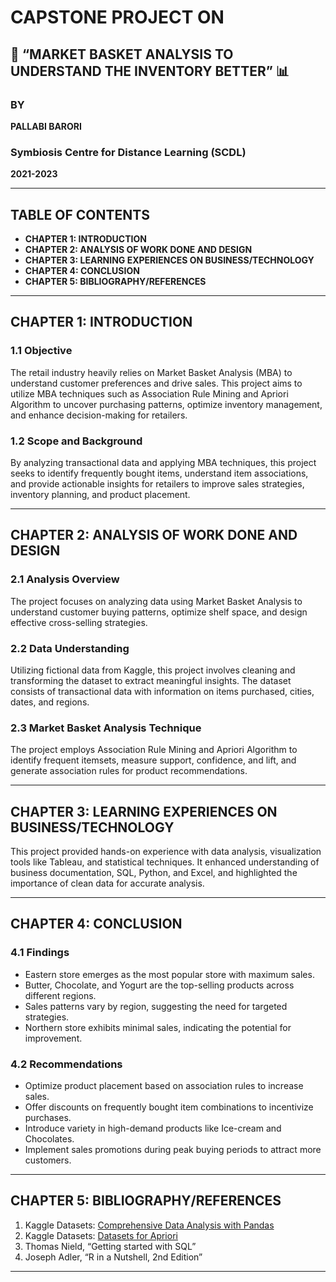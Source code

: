 # CAPSTONE PROJECT ON

## 🛒 “MARKET BASKET ANALYSIS TO UNDERSTAND THE INVENTORY BETTER” 📊

### BY

**PALLABI BARORI** 

### Symbiosis Centre for Distance Learning (SCDL)  
**2021-2023**

---

## TABLE OF CONTENTS

- **CHAPTER 1: INTRODUCTION**
- **CHAPTER 2: ANALYSIS OF WORK DONE AND DESIGN**
- **CHAPTER 3: LEARNING EXPERIENCES ON BUSINESS/TECHNOLOGY**
- **CHAPTER 4: CONCLUSION**
- **CHAPTER 5: BIBLIOGRAPHY/REFERENCES**

---

## CHAPTER 1: INTRODUCTION

### 1.1 Objective
The retail industry heavily relies on Market Basket Analysis (MBA) to understand customer preferences and drive sales. This project aims to utilize MBA techniques such as Association Rule Mining and Apriori Algorithm to uncover purchasing patterns, optimize inventory management, and enhance decision-making for retailers.

### 1.2 Scope and Background
By analyzing transactional data and applying MBA techniques, this project seeks to identify frequently bought items, understand item associations, and provide actionable insights for retailers to improve sales strategies, inventory planning, and product placement.

---

## CHAPTER 2: ANALYSIS OF WORK DONE AND DESIGN

### 2.1 Analysis Overview
The project focuses on analyzing data using Market Basket Analysis to understand customer buying patterns, optimize shelf space, and design effective cross-selling strategies.

### 2.2 Data Understanding
Utilizing fictional data from Kaggle, this project involves cleaning and transforming the dataset to extract meaningful insights. The dataset consists of transactional data with information on items purchased, cities, dates, and regions.

### 2.3 Market Basket Analysis Technique
The project employs Association Rule Mining and Apriori Algorithm to identify frequent itemsets, measure support, confidence, and lift, and generate association rules for product recommendations.

---

## CHAPTER 3: LEARNING EXPERIENCES ON BUSINESS/TECHNOLOGY

This project provided hands-on experience with data analysis, visualization tools like Tableau, and statistical techniques. It enhanced understanding of business documentation, SQL, Python, and Excel, and highlighted the importance of clean data for accurate analysis.

---

## CHAPTER 4: CONCLUSION

### 4.1 Findings
- Eastern store emerges as the most popular store with maximum sales.
- Butter, Chocolate, and Yogurt are the top-selling products across different regions.
- Sales patterns vary by region, suggesting the need for targeted strategies.
- Northern store exhibits minimal sales, indicating the potential for improvement.

### 4.2 Recommendations
- Optimize product placement based on association rules to increase sales.
- Offer discounts on frequently bought item combinations to incentivize purchases.
- Introduce variety in high-demand products like Ice-cream and Chocolates.
- Implement sales promotions during peak buying periods to attract more customers.

---

## CHAPTER 5: BIBLIOGRAPHY/REFERENCES

1. Kaggle Datasets: [Comprehensive Data Analysis with Pandas](https://www.kaggle.com/code/prashant111/comprehensive-data-analysis-with-pandas)
2. Kaggle Datasets: [Datasets for Apriori](https://www.kaggle.com/datasets/ahmtcnbs/datasets-for-appiori)
3. Thomas Nield, “Getting started with SQL”
4. Joseph Adler, “R in a Nutshell, 2nd Edition”

---
